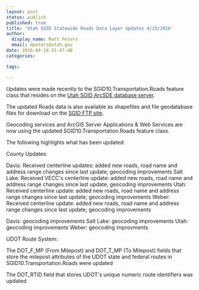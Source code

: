 ```yaml
---
layout: post
status: publish
published: true
title: 'Utah SGID Statewide Roads Data Layer Updates 4/15/2016'
author:
  display_name: Matt Peters
  email: mpeters@utah.gov
date: 2016-04-18 21:47:40
categories:

tags:

---
```


Updates were made recently to the SGID10.Transportation.Roads feature class that resides on the <a href="http://gis.utah.gov/data/how-to-connect-to-the-sgid-via-sde/">Utah SGID ArcSDE database server</a>.

The updated Roads data is also available as shapefiles and file geodatabase files for download on the <a href="ftp://ftp.agrc.utah.gov/UtahSGID_Vector/UTM12_NAD83/TRANSPORTATION/PackagedData/_Statewide/UtahRoadAndHighwaySystem/">SGID FTP site</a>.

Geocoding services and ArcGIS Server Applications & Web Services are now using the updated SGID10.Transportation.Roads feature class.

The following highlights what has been updated:

County Updates:

Davis: Received centerline updates: added new roads, road name and address range changes since last update; geocoding improvements
Salt Lake: Received VECC's centerline update: added new roads, road name and address range changes since last update; geocoding improvements
Utah: Received centerline update: added new roads, road name and address range changes since last update; geocoding improvements
Weber: Received centerline update: added new roads, road name and address range changes since last update; geocoding improvements


Davis: geocoding improvements
Salt Lake: geocoding improvements
Utah: geocoding improvements
Weber: geocoding improvments

UDOT Route System:

The DOT_F_MP (From Milepost) and DOT_T_MP (To Milepost) fields that store the milepost attributes of the UDOT state and federal routes in SGID10.Transportation.Roads were updated

The DOT_RTID field that stores UDOT's unique numeric route identifiers was updated
